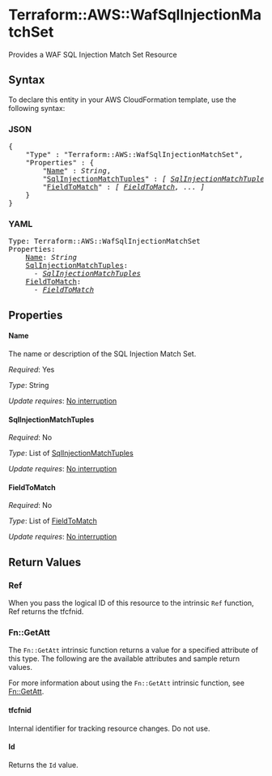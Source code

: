# Terraform::AWS::WafSqlInjectionMatchSet

Provides a WAF SQL Injection Match Set Resource

## Syntax

To declare this entity in your AWS CloudFormation template, use the following syntax:

### JSON

<pre>
{
    "Type" : "Terraform::AWS::WafSqlInjectionMatchSet",
    "Properties" : {
        "<a href="#name" title="Name">Name</a>" : <i>String</i>,
        "<a href="#sqlinjectionmatchtuples" title="SqlInjectionMatchTuples">SqlInjectionMatchTuples</a>" : <i>[ <a href="sqlinjectionmatchtuples.md">SqlInjectionMatchTuples</a>, ... ]</i>,
        "<a href="#fieldtomatch" title="FieldToMatch">FieldToMatch</a>" : <i>[ <a href="fieldtomatch.md">FieldToMatch</a>, ... ]</i>
    }
}
</pre>

### YAML

<pre>
Type: Terraform::AWS::WafSqlInjectionMatchSet
Properties:
    <a href="#name" title="Name">Name</a>: <i>String</i>
    <a href="#sqlinjectionmatchtuples" title="SqlInjectionMatchTuples">SqlInjectionMatchTuples</a>: <i>
      - <a href="sqlinjectionmatchtuples.md">SqlInjectionMatchTuples</a></i>
    <a href="#fieldtomatch" title="FieldToMatch">FieldToMatch</a>: <i>
      - <a href="fieldtomatch.md">FieldToMatch</a></i>
</pre>

## Properties

#### Name

The name or description of the SQL Injection Match Set.

_Required_: Yes

_Type_: String

_Update requires_: [No interruption](https://docs.aws.amazon.com/AWSCloudFormation/latest/UserGuide/using-cfn-updating-stacks-update-behaviors.html#update-no-interrupt)

#### SqlInjectionMatchTuples

_Required_: No

_Type_: List of <a href="sqlinjectionmatchtuples.md">SqlInjectionMatchTuples</a>

_Update requires_: [No interruption](https://docs.aws.amazon.com/AWSCloudFormation/latest/UserGuide/using-cfn-updating-stacks-update-behaviors.html#update-no-interrupt)

#### FieldToMatch

_Required_: No

_Type_: List of <a href="fieldtomatch.md">FieldToMatch</a>

_Update requires_: [No interruption](https://docs.aws.amazon.com/AWSCloudFormation/latest/UserGuide/using-cfn-updating-stacks-update-behaviors.html#update-no-interrupt)

## Return Values

### Ref

When you pass the logical ID of this resource to the intrinsic `Ref` function, Ref returns the tfcfnid.

### Fn::GetAtt

The `Fn::GetAtt` intrinsic function returns a value for a specified attribute of this type. The following are the available attributes and sample return values.

For more information about using the `Fn::GetAtt` intrinsic function, see [Fn::GetAtt](https://docs.aws.amazon.com/AWSCloudFormation/latest/UserGuide/intrinsic-function-reference-getatt.html).

#### tfcfnid

Internal identifier for tracking resource changes. Do not use.

#### Id

Returns the <code>Id</code> value.

